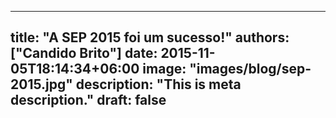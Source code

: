 
---
title: "A SEP 2015 foi um sucesso!"
authors: ["Candido Brito"]
date: 2015-11-05T18:14:34+06:00
image: "images/blog/sep-2015.jpg"
description: "This is meta description."
draft: false
---

